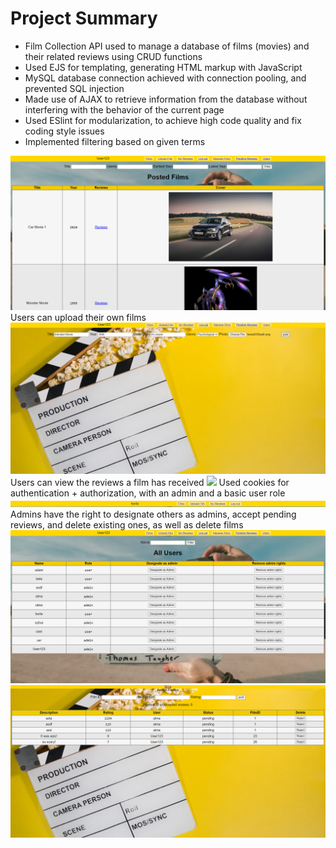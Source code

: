 # Project Summary
- Film Collection API used to manage a database of films (movies) and their related reviews using CRUD functions
- Used EJS for templating, generating HTML markup with JavaScript
- MySQL database connection achieved with connection pooling, and prevented SQL injection 
- Made use of AJAX to retrieve information from the database without interfering with the behavior of the current page
- Used ESlint for modularization, to achieve high code quality and fix coding style issues
- Implemented filtering based on given terms
<img src="/imagesToShow/films.png"/>
Users can upload their own films
<img src="/imagesToShow/uploadfilm.png"/>
Users can view the reviews a film has received
<img src="/imagesToShow/reviews.png>
Users can view their own reviews of different films, including accepted and pending ones
<img src="/imagesToShow/ownReviews.png"/>
Used cookies for authentication + authorization, with an admin and a basic user role
<img src="/imagesToShow/notAdmin1.png"/>
Admins have the right to designate others as admins, accept pending reviews, and delete existing ones, as well as delete films
<img src="/imagesToShow/userspage.png"/>
<img src="/imagesToShow/acceptReviews.png"/>
